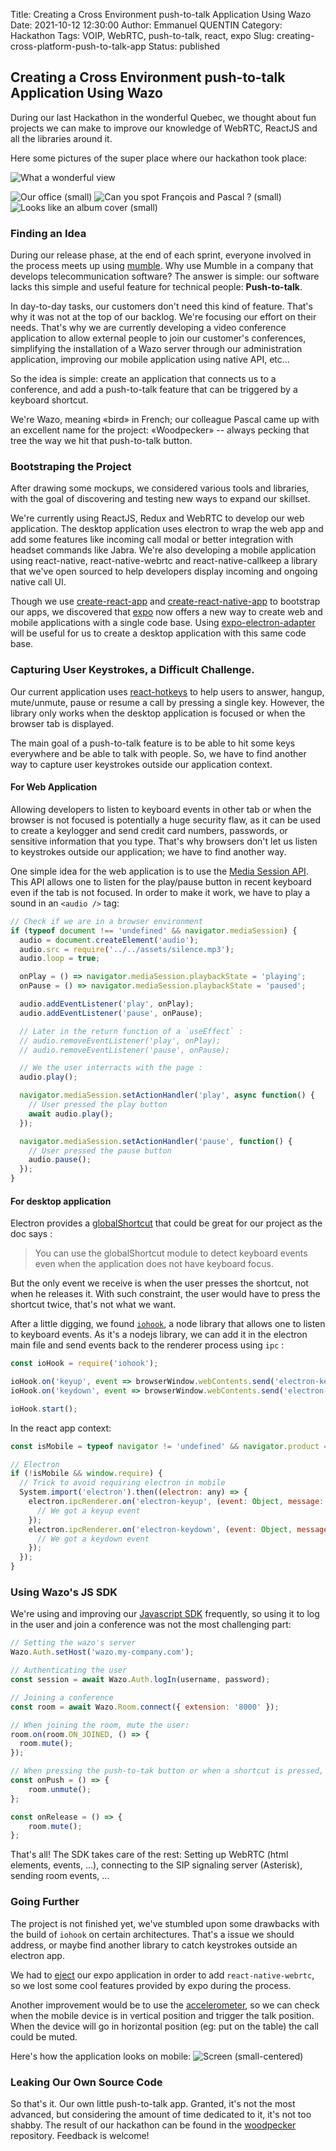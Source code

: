 Title: Creating a Cross Environment push-to-talk Application Using Wazo
Date: 2021-10-12 12:30:00
Author: Emmanuel QUENTIN
Category: Hackathon
Tags: VOIP, WebRTC, push-to-talk, react, expo
Slug: creating-cross-platform-push-to-talk-app
Status: published

## Creating a Cross Environment push-to-talk Application Using Wazo

During our last Hackathon in the wonderful Quebec, we thought about fun projects we can make to improve our knowledge of WebRTC, ReactJS and all the libraries around it.

Here some pictures of the super place where our hackathon took place:

![What a wonderful view](/images/blog/hackathon-2021/big.jpg)

![Our office (small)](/images/blog/hackathon-2021/inside.jpg)
![Can you spot François and Pascal ? (small)](/images/blog/hackathon-2021/lake.jpg)
![Looks like an album cover (small)](/images/blog/hackathon-2021/river.jpg)

### Finding an Idea

During our release phase, at the end of each sprint, everyone involved in the process meets up using [mumble](https://www.mumble.com/).
Why use Mumble in a company that develops telecommunication software? The answer is simple: our software lacks this simple and useful feature for technical people: **Push-to-talk**.

In day-to-day tasks, our customers don't need this kind of feature. That's why it was not at the top of our backlog. We're focusing our effort on their needs.
That's why we are currently developing a video conference application to allow external people to join our customer's conferences, simplifying the installation of a Wazo server through our administration application, improving our mobile application using native API, etc...

So the idea is simple: create an application that connects us to a conference, and add a push-to-talk feature that can be triggered by a keyboard shortcut.

We're Wazo, meaning «bird» in French; our colleague Pascal came up with an excellent name for the project: «Woodpecker» -- always pecking that tree the way we hit that push-to-talk button.

### Bootstraping the Project

After drawing some mockups, we considered various tools and libraries, with the goal of discovering and testing new ways to expand our skillset.

We're currently using ReactJS, Redux and WebRTC to develop our web application. The desktop application uses electron to wrap the web app and add some features like incoming call modal or better integration with headset commands like Jabra. We're also developing a mobile application using react-native, react-native-webrtc and react-native-callkeep a library that we've open sourced to help developers display incoming and ongoing native call UI.

Though we use [create-react-app](https://create-react-app.dev/) and [create-react-native-app](https://github.com/expo/create-react-native-app) to bootstrap our apps, we discovered that [expo](https://github.com/expo/expo-cli) now offers a new way to create web and mobile applications with a single code base. Using [expo-electron-adapter](https://github.com/expo/expo-electron-adapter) will be useful for us to create a desktop application with this same code base.

### Capturing User Keystrokes, a Difficult Challenge.

Our current application uses [react-hotkeys](https://github.com/greena13/react-hotkeys) to help users to answer, hangup, mute/unmute, pause or resume a call by pressing a single key. However, the library only works when the desktop application is focused or when the browser tab is displayed.

The main goal of a push-to-talk feature is to be able to hit some keys everywhere and be able to talk with people. So, we have to find another way to capture user keystrokes outside our application context.

#### For Web Application

Allowing developers to listen to keyboard events in other tab or when the browser is not focused is potentially a huge security flaw, as it can be used to create a keylogger and send credit card numbers, passwords, or sensitive information that you type. That's why browsers don't let us listen to keystrokes outside our application; we have to find another way.

One simple idea for the web application is to use the [Media Session API](https://developer.mozilla.org/en-US/docs/Web/API/Media_Session_API). This API allows one to listen for the play/pause button in recent keyboard even if the tab is not focused. In order to make it work, we have to play a sound in an `<audio />` tag:

```javascript
// Check if we are in a browser environment
if (typeof document !== 'undefined' && navigator.mediaSession) {
  audio = document.createElement('audio');
  audio.src = require('../../assets/silence.mp3');
  audio.loop = true;

  onPlay = () => navigator.mediaSession.playbackState = 'playing';
  onPause = () => navigator.mediaSession.playbackState = 'paused';

  audio.addEventListener('play', onPlay);
  audio.addEventListener('pause', onPause);

  // Later in the return function of a `useEffect` :
  // audio.removeEventListener('play', onPlay);
  // audio.removeEventListener('pause', onPause);

  // We the user interracts with the page :
  audio.play();

  navigator.mediaSession.setActionHandler('play', async function() {
    // User pressed the play button
    await audio.play();
  });

  navigator.mediaSession.setActionHandler('pause', function() {
    // User pressed the pause button
    audio.pause();
  });
}
```

#### For desktop application

Electron provides a [globalShortcut](https://www.electronjs.org/docs/api/global-shortcut) that could be great for our project as the doc says :
> You can use the globalShortcut module to detect keyboard events even when the application does not have keyboard focus.

But the only event we receive is when the user presses the shortcut, not when he releases it. With such constraint, the user would have to press the shortcut twice, that's not what we want.

After a little digging, we found [`iohook`](https://github.com/wilix-team/iohook), a node library that allows one to listen to keyboard events. As it's a nodejs library, we can add it in the electron main file and send events back to the renderer process using `ipc` :

```js
const ioHook = require('iohook');

ioHook.on('keyup', event => browserWindow.webContents.send('electron-keyup', event));
ioHook.on('keydown', event => browserWindow.webContents.send('electron-keydown', event));

ioHook.start();
```

In the react app context:
```js
const isMobile = typeof navigator != 'undefined' && navigator.product === 'ReactNative';

// Electron
if (!isMobile && window.require) {
  // Trick to avoid requiring electron in mobile
  System.import('electron').then((electron: any) => {
    electron.ipcRenderer.on('electron-keyup', (event: Object, message: Object) => {
      // We got a keyup event
    });
    electron.ipcRenderer.on('electron-keydown', (event: Object, message: Object) => {
      // We got a keydown event
    });
  });
}
```

### Using Wazo's JS SDK

We're using and improving our [Javascript SDK](https://github.com/wazo-platform/wazo-js-sdk) frequently, so using it to log in the user and join a conference was not the most challenging part:
```js
// Setting the wazo's server
Wazo.Auth.setHost('wazo.my-company.com');

// Authenticating the user 
const session = await Wazo.Auth.logIn(username, password);

// Joining a conference
const room = await Wazo.Room.connect({ extension: '8000' });

// When joining the room, mute the user:
room.on(room.ON_JOINED, () => {
  room.mute();
});

// When pressing the push-to-tak button or when a shortcut is pressed, unmute the user :
const onPush = () => {
	room.unmute();
};

const onRelease = () => {
	room.mute();
};
```

That's all! The SDK takes care of the rest: Setting up WebRTC (html elements, events, ...), connecting to the SIP signaling server (Asterisk), sending room events, ...

### Going Further

The project is not finished yet, we've stumbled upon some drawbacks with the build of `iohook` on certain architectures. That's a issue we should address, or maybe find another library to catch keystrokes outside an electron app.

We had to [eject](https://docs.expo.dev/expokit/eject/) our expo application in order to add `react-native-webrtc`, so we lost some cool features provided by expo during the process.

Another improvement would be to use the [accelerometer](https://react-native-sensors.github.io/), so we can check when the mobile device is in vertical position and trigger the talk position. When the device will go in horizontal position (eg: put on the table) the call could be muted.

Here's how the application looks on mobile:
![Screen (small-centered)](/images/blog/hackathon-2021/screen.jpg)

### Leaking Our Own Source Code

So that's it. Our own little push-to-talk app. Granted, it's not the most advanced, but considering the amount of time dedicated to it, it's not too shabby. The result of our hackathon can be found in the [woodpecker](https://github.com/wazo-platform/woodpecker) repository. Feedback is welcome!
